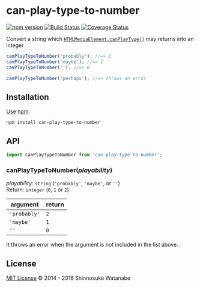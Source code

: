 # can-play-type-to-number

[![npm version](https://img.shields.io/npm/v/can-play-type-to-number.svg)](https://www.npmjs.com/package/can-play-type-to-number)
[![Build Status](https://travis-ci.org/shinnn/can-play-type-to-number.svg?branch=master)](https://travis-ci.org/shinnn/can-play-type-to-number)
[![Coverage Status](https://img.shields.io/coveralls/shinnn/can-play-type-to-number.svg)](https://coveralls.io/github/shinnn/can-play-type-to-number)

Convert a string which [`HTMLMediaElement.canPlayType()`](https://developer.mozilla.org/en-US/docs/Web/API/HTMLMediaElement/canPlayType) may returns into an integer

```javascript
canPlayTypeToNumber('probably'); //=> 2
canPlayTypeToNumber('maybe'); //=> 1
canPlayTypeToNumber(''); //=> 0

canPlayTypeToNumber('perhaps'); //=> throws an error
```

## Installation

[Use](https://docs.npmjs.com/cli/install) [npm](https://docs.npmjs.com/getting-started/what-is-npm).

```
npm install can-play-type-to-number
```

## API

```javascript
import canPlayTypeToNumber from 'can-play-type-to-number';
```

### canPlayTypeToNumber(*playability*)

*playability*: `string` (`'probably'`, `'maybe'`, or `''`)  
Return: `integer` (`0`, `1` or `2`)

| argument     | return |
| ------------ | ------ |
| `'probably'` | `2`    |
| `'maybe'`    | `1`    |
| `''`         | `0`    |

It throws an error when the argument is not included in the list above.

## License

[MIT License](./LICENSE) © 2014 - 2018 Shinnosuke Watanabe
